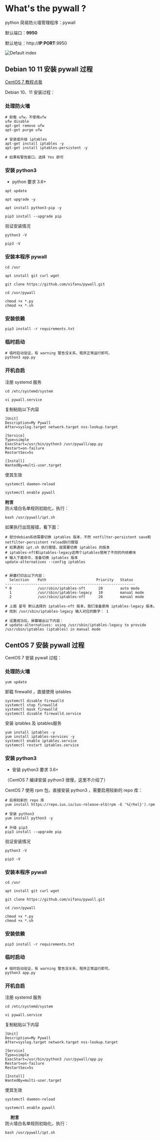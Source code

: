 # What's the pywall ?

python 简易防火墙管理程序：pywall

默认端口：**9950**

默认地址：http://**IP**:**PORT**:9950

![Default index](screen/index.jpg) 


## Debian 10 11 安装 pywall 过程

[CentOS 7 教程点我](#CentOS-7-安装-pywall-过程)

Debian 10、11 安装过程：

### 处理防火墙

```
# 卸载 ufw，不使用ufw
ufw disable
apt-get remove ufw
apt-get purge ufw

# 安装或升级 iptables
apt-get install iptables -y
apt-get install iptables-persistent -y

# 如果有警告窗口，选择 Yes 即可
```

### 安装 python3

- python 要求 3.6+

```
apt update

apt upgrade -y

apt install python3-pip -y

pip3 install --upgrade pip

```

验证安装情况

```
python3 -V

pip3 -V
```


### 安装本程序 pywall

```
cd /usr
```

```
apt install git curl wget

git clone https://github.com/xifanu/pywall.git

cd /usr/pywall

chmod +x *.py
chmod +x *.sh
```

### 安装依赖

```
pip3 install -r requirements.txt
```

### 临时启动

```
# 临时启动验证，有 warning 警告没关系，程序正常运行即可。
python3 app.py
```

### 开机自启

注册 systemd 服务

```
cd /etc/systemd/system

vi pywall.service
```

复制粘贴以下内容

```
[Unit]
Description=My Pywall
After=syslog.target network.target nss-lookup.target

[Service]
Type=simple
ExecStart=/usr/bin/python3 /usr/pywall/app.py
Restart=on-failure
RestartSec=5s

[Install]
WantedBy=multi-user.target
```

使其生效

```
systemctl daemon-reload

systemctl enable pywall
```

**附言**  
防火墙白名单规则初始化，执行： 
```
bash /usr/pywall/ipt.sh
```

如果执行出现报错，看下面： 
```
# 部分debian系统需要切换 iptables 版本，不然 netfilter-persistent save和netfilter-persistent reload执行报错
# 如果遇到 ipt.sh 执行报错，就需要切换 iptables 的版本
# iptables-nft和iptables-legacy这两个iptables使用了不同的内核模块
# 输入下面命令，准备切换 iptables 版本
update-alternatives --config iptables


# 屏幕打印出以下内容：
  Selection    Path                       Priority   Status
------------------------------------------------------------
* 0            /usr/sbin/iptables-nft      20        auto mode
  1            /usr/sbin/iptables-legacy   10        manual mode
  2            /usr/sbin/iptables-nft      20        manual mode

# 上面 星号 默认选择的 iptables-nft 版本，我们准备使用 iptables-legacy 版本。
# 找到 /usr/sbin/iptables-legacy 输入对应的数字： 1

# 设置成功后，屏幕输出以下内容：
# update-alternatives: using /usr/sbin/iptables-legacy to provide /usr/sbin/iptables (iptables) in manual mode
```

## CentOS 7 安装 pywall 过程

CentOS 7 安装 pywall 过程：

### 处理防火墙

```
yum update
```

卸载 firewalld ，直接使用 iptables

```
systemctl disable firewalld
systemctl stop firewalld
systemctl mask firewalld
systemctl disable firewalld.service
```

安装 iptables 及 iptables服务

```
yum install iptables -y
yum install iptables-services -y
systemctl enable iptables.service
systemctl restart iptables.service
```

### 安装 python3

- 安装 python3 要求 3.6+

（CentOS 7 编译安装 python3 很慢，这里不介绍了）

CentOS 7 使用 rpm 包，直接安装 python3 ，需要启用较新的 repo 库：

```
# 启用较新的 repo 库
yum install https://repo.ius.io/ius-release-el$(rpm -E '%{rhel}').rpm

# 安装 python3
yum install python3 -y

# 升级 pip3
pip3 install --upgrade pip
```

验证安装情况

```
python3 -V

pip3 -V
```


### 安装本程序 pywall

```
cd /usr
```

```
apt install git curl wget

git clone https://github.com/xifanu/pywall.git

cd /usr/pywall

chmod +x *.py
chmod +x *.sh
```

### 安装依赖

```
pip3 install -r requirements.txt
```

### 临时启动

```
# 临时启动验证，有 warning 警告没关系，程序正常运行即可。
python3 app.py
```

### 开机自启

注册 systemd 服务

```
cd /etc/systemd/system

vi pywall.service
```

复制粘贴以下内容

```
[Unit]
Description=My Pywall
After=syslog.target network.target nss-lookup.target

[Service]
Type=simple
ExecStart=/usr/bin/python3 /usr/pywall/app.py
Restart=on-failure
RestartSec=5s

[Install]
WantedBy=multi-user.target
```

使其生效

```
systemctl daemon-reload

systemctl enable pywall
```
　
**附言**  
防火墙白名单规则初始化，执行： 
```
bash /usr/pywall/ipt.sh
```